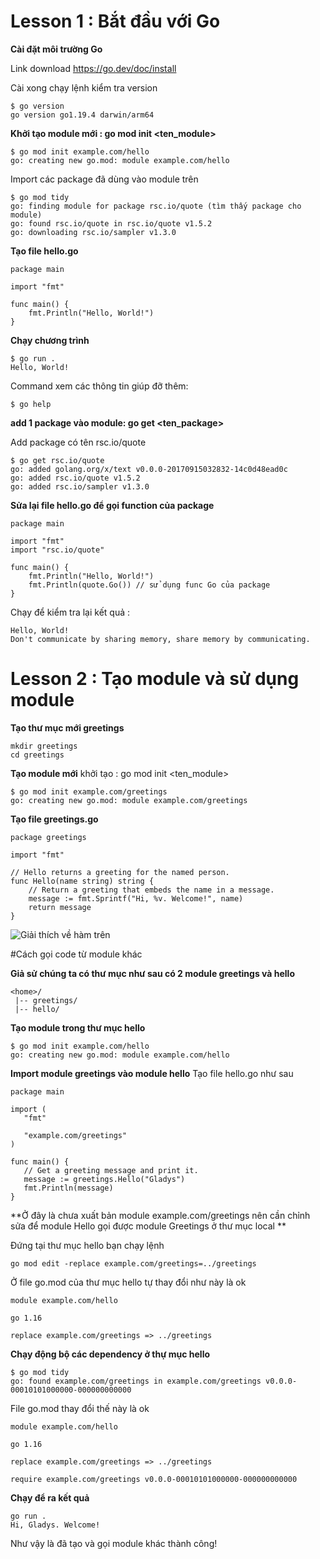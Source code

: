 # Lesson 1 : Bắt đầu với Go

**Cài đặt môi trường Go**

Link download https://go.dev/doc/install

Cài xong chạy lệnh kiểm tra version
```
$ go version
go version go1.19.4 darwin/arm64
```



**Khởi tạo module mới : go mod init <ten_module>**
```
$ go mod init example.com/hello
go: creating new go.mod: module example.com/hello
```

Import các package đã dùng vào module trên
```
$ go mod tidy
go: finding module for package rsc.io/quote (tìm thấy package cho module)
go: found rsc.io/quote in rsc.io/quote v1.5.2
go: downloading rsc.io/sampler v1.3.0
```

**Tạo file hello.go**
```
package main

import "fmt"

func main() {
    fmt.Println("Hello, World!")
}
```
**Chạy chương trình**
```
$ go run . 
Hello, World!
```


Command xem các thông tin giúp đỡ thêm:
```
$ go help
```

**add 1 package vào module: go get <ten_package>**

Add package có tên rsc.io/quote
```
$ go get rsc.io/quote
go: added golang.org/x/text v0.0.0-20170915032832-14c0d48ead0c
go: added rsc.io/quote v1.5.2
go: added rsc.io/sampler v1.3.0
```

**Sửa lại file hello.go để gọi function của package**
```
package main

import "fmt"
import "rsc.io/quote"

func main() {
    fmt.Println("Hello, World!")
    fmt.Println(quote.Go()) // sử dụng func Go của package
}
```

Chạy để kiểm tra lại kết quả :
```
Hello, World!
Don't communicate by sharing memory, share memory by communicating.
```



# Lesson 2 : Tạo module và sử dụng module

**Tạo thư mục mới greetings**
```
mkdir greetings
cd greetings
```

**Tạo module mới**
khởi tạo : go mod init <ten_module>
```
$ go mod init example.com/greetings
go: creating new go.mod: module example.com/greetings
```

**Tạo file greetings.go**
```
package greetings

import "fmt"

// Hello returns a greeting for the named person.
func Hello(name string) string {
    // Return a greeting that embeds the name in a message.
    message := fmt.Sprintf("Hi, %v. Welcome!", name)
    return message
}
```

![Giải thích về hàm trên](https://go.dev/doc/tutorial/images/function-syntax.png)


#Cách gọi code từ module khác

**Giả sử chúng ta có thư mục như sau có 2 module greetings và hello**
```
<home>/
 |-- greetings/
 |-- hello/
 ```

 **Tạo module trong thư mục hello**  
 ```
$ go mod init example.com/hello
go: creating new go.mod: module example.com/hello
 ```
 
 **Import module greetings vào module hello**
 Tạo file hello.go như sau
 ```
package main

import (
    "fmt"

    "example.com/greetings"
)

func main() {
    // Get a greeting message and print it.
    message := greetings.Hello("Gladys")
    fmt.Println(message)
}
 ```
**Ở đây là chưa xuất bản module example.com/greetings nên cần chỉnh sửa để module Hello gọi được module Greetings ở thư mục local **

Đứng tại thư mục hello bạn chạy lệnh
```
go mod edit -replace example.com/greetings=../greetings
```

Ở file go.mod của thư mục hello tự thay đổi như này là ok
```
module example.com/hello

go 1.16

replace example.com/greetings => ../greetings
```

**Chạy động bộ các dependency ở thự mục hello**
```
$ go mod tidy
go: found example.com/greetings in example.com/greetings v0.0.0-00010101000000-000000000000
```

File go.mod thay đổi thế này là ok
```
module example.com/hello

go 1.16

replace example.com/greetings => ../greetings

require example.com/greetings v0.0.0-00010101000000-000000000000
```

**Chạy để ra kết quả**
```
go run .
Hi, Gladys. Welcome!
```

Như vậy là đã tạo và gọi module khác thành công!

